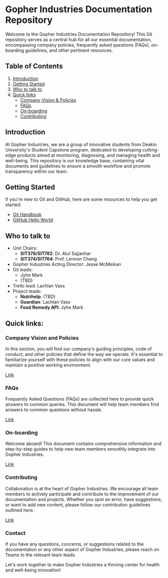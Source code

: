# Gopher Industries Documentation Repository

Welcome to the Gopher Industries Documentation Repository! This Git repository serves as a central hub for all our essential documentation, encompassing company policies, frequently asked questions (FAQs), on-boarding guidelines, and other pertinent resources. 

## Table of Contents

1. [Introduction](#introduction)
2. [Getting Started](#getting-started)
3. [Who to talk to](#who-to-talk-to)
3. [Quick links](#quick-links)
    - [Company Vision & Policies](#company-vision-and-policies)
    - [FAQs](#faqs)
    - [On-boarding](#on-boarding)
    - [Contributing](#contributing)

## Introduction

At Gopher Industries, we are a group of innovative students from Deakin University's Student Capstone program, dedicated to developing cutting-edge products aimed at monitoring, diagnosing, and managing health and well-being. This repository is our knowledge base, containing vital documents and guidelines to ensure a smooth workflow and promote transparency within our team.

## Getting Started

If you're new to Git and GitHub, here are some resources to help you get started:

- [Git Handbook](https://guides.github.com/introduction/git-handbook/)
- [GitHub Hello World](https://guides.github.com/activities/hello-world/)

## Who to talk to
- Unit Chairs:
    - **SIT378/SIT782**: Dr. Atul Sajjanhar
    - **SIT374/SIT764**: Prof. Lennon Chang
- Gopher Industries Acting Director: Jesse McMeikan
- Git leads:
    - Jyhe Mark
    - (TBD)
- Trello lead: Lachlan Vass
- Project leads:
    - **Nutrihelp**: (TBD)
    - **Guardian**: Lachlan Vass
    - **Food Remedy API**: Jyhe Mark

## Quick links:
### Company Vision and Policies

In this section, you will find our company's guiding principles, code of conduct, and other policies that define the way we operate. It's essential to familiarize yourself with these policies to align with our core values and maintain a positive working environment.

[Link](https://github.com/Gopher-Industries/company-docs/blob/master/docs/company-vision-policies.md)

### FAQs

Frequently Asked Questions (FAQs) are collected here to provide quick answers to common queries. This document will help team members find answers to common questions without hassle.

[Link](https://github.com/Gopher-Industries/company-docs/blob/master/docs/frequently-asked-questions.md)

### On-boarding

Welcome aboard! This document contains comprehensive information and step-by-step guides to help new team members smoothly integrate into Gopher Industries.

[Link](https://github.com/Gopher-Industries/company-docs/blob/master/docs/onboarding-process.md)

### Contributing

Collaboration is at the heart of Gopher Industries. We encourage all team members to actively participate and contribute to the improvement of our documentation and projects. Whether you spot an error, have suggestions, or want to add new content, please follow our contribution guidelines outlined here.

[Link](https://github.com/Gopher-Industries/company-docs/blob/master/docs/how-to-contribute.md)

### Contact

If you have any questions, concerns, or suggestions related to the documentation or any other aspect of Gopher Industries, please reach on Teams to the relevant team leads.

Let's work together to make Gopher Industries a thriving center for health and well-being innovation!